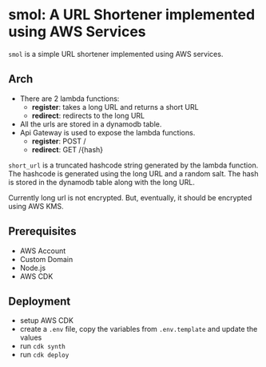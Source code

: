 # smol: A URL Shortener implemented using AWS Services

`smol` is a simple URL shortener implemented using AWS services.

## Arch
- There are 2 lambda functions:
  - **register**: takes a long URL and returns a short URL
  - **redirect**: redirects to the long URL
- All the urls are stored in a dynamodb table.
- Api Gateway is used to expose the lambda functions.
  - **register**: POST /
  - **redirect**: GET /{hash}

`short_url` is a truncated hashcode string generated by the lambda function. The hashcode is generated using the long URL and a random salt. The hash is stored in the dynamodb table along with the long URL.

Currently long url is not encrypted. But, eventually, it should be encrypted using AWS KMS.

## Prerequisites
- AWS Account
- Custom Domain
- Node.js
- AWS CDK

## Deployment
- setup AWS CDK
- create a `.env` file, copy the variables from `.env.template` and update the values
- run `cdk synth`
- run `cdk deploy`
